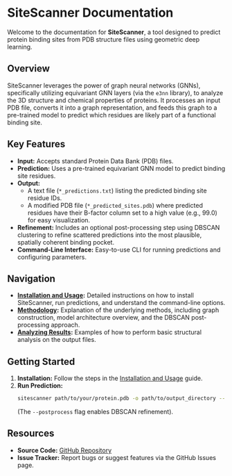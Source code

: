 # SiteScanner Documentation

Welcome to the documentation for **SiteScanner**, a tool designed to predict protein binding sites from PDB structure files using geometric deep learning.

## Overview

SiteScanner leverages the power of graph neural networks (GNNs), specifically utilizing equivariant GNN layers (via the `e3nn` library), to analyze the 3D structure and chemical properties of proteins. It processes an input PDB file, converts it into a graph representation, and feeds this graph to a pre-trained model to predict which residues are likely part of a functional binding site.

## Key Features

*   **Input:** Accepts standard Protein Data Bank (PDB) files.
*   **Prediction:** Uses a pre-trained equivariant GNN model to predict binding site residues.
*   **Output:**
    *   A text file (`*_predictions.txt`) listing the predicted binding site residue IDs.
    *   A modified PDB file (`*_predicted_sites.pdb`) where predicted residues have their B-factor column set to a high value (e.g., 99.0) for easy visualization.
*   **Refinement:** Includes an optional post-processing step using DBSCAN clustering to refine scattered predictions into the most plausible, spatially coherent binding pocket.
*   **Command-Line Interface:** Easy-to-use CLI for running predictions and configuring parameters.

## Navigation

*   **[Installation and Usage](./usage.md):** Detailed instructions on how to install SiteScanner, run predictions, and understand the command-line options.
*   **[Methodology](./theory.md):** Explanation of the underlying methods, including graph construction, model architecture overview, and the DBSCAN post-processing approach.
*   **[Analyzing Results](./analyzing_results.md):** Examples of how to perform basic structural analysis on the output files.

## Getting Started

1.  **Installation:** Follow the steps in the [Installation and Usage](./usage.md) guide.
2.  **Run Prediction:**
    ```bash
    sitescanner path/to/your/protein.pdb -o path/to/output_directory --postprocess
    ```
    (The `--postprocess` flag enables DBSCAN refinement).

## Resources

*   **Source Code:** [GitHub Repository](https://github.com/nocid/SiteScanner) 
*   **Issue Tracker:** Report bugs or suggest features via the GitHub Issues page.
